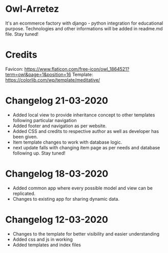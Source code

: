 # Owl-Arretez
It's an ecommerce factory with django - python integration for educational purpose. Technologies and other informations will be added in readme.md file. Stay tuned! 

# Credits
Favicon: https://www.flaticon.com/free-icon/owl_1864521?term=owl&page=1&position=16
Template: https://colorlib.com/wp/template/meditative/

# Changelog 21-03-2020
* Added local view to provide inheritance concept to other templates following particular navigation
* Added footer and navigation as per website.
* Added CSS and credits to respective author as well as developer has been given.
* Item template changes to work with database logic.
* next update falls with changing item page as per needs and database following up. Stay tuned!

# Changelog 18-03-2020
* Added common app where every possible model and view can be replicated.
* Changes to existing app for sharing dynamic data.

# Changelog 12-03-2020
* Changes to the template for better visibility and easier understanding
* Added css and js in working 
* Added templates and index files
